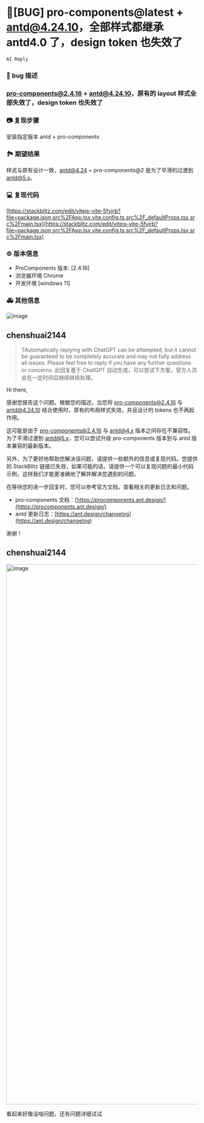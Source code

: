 # 🐛[BUG] pro-components@latest + antd@4.24.10，全部样式都继承 antd4.0 了，design token 也失效了

`AI Reply`

### 🐛 bug 描述

### pro-components@2.4.16 + antd@4.24.10，原有的 layout 样式全部失效了，design token 也失效了

### 📷 复现步骤

安装指定版本 antd + pro-components

### 🏞 期望结果

样式与原有设计一致，antd@4.24 + pro-components@2 是为了平滑的过渡到 antd@5.x。

### 💻 复现代码

[https://stackblitz.com/edit/vitejs-vite-5fyjrb?file=package.json,src%2FApp.tsx,vite.config.ts,src%2F_defaultProps.tsx,src%2Fmain.tsx](https://stackblitz.com/edit/vitejs-vite-5fyjrb?file=package.json,src%2FApp.tsx,vite.config.ts,src%2F_defaultProps.tsx,src%2Fmain.tsx)

### © 版本信息

- ProComponents 版本: [2.4.16]
- 浏览器环境 Chrome
- 开发环境 [windows 11]

### 🚑 其他信息

![image](https://github.com/ant-design/pro-components/assets/74588098/b23b8d18-bd04-4977-8188-27702f9ec0fd)

## chenshuai2144

> TAutomatically replying with ChatGPT can be attempted, but it cannot be guaranteed to be completely accurate and may not fully address all issues. Please feel free to reply if you have any further questions or concerns.
> 此回复基于 ChatGPT 自动生成，可以尝试下方案，官方人员会在一定时间后继续继续处理。

Hi there,

感谢您报告这个问题。根据您的描述，当您将 pro-components@2.4.16 与 antd@4.24.10 结合使用时，原有的布局样式失效，并且设计的 tokens 也不再起作用。

这可能是由于 pro-components@2.4.16 与 antd@4.x 版本之间存在不兼容性。为了平滑过渡到 antd@5.x，您可以尝试升级 pro-components 版本到与 antd 版本兼容的最新版本。

另外，为了更好地帮助您解决该问题，请提供一些额外的信息或复现代码。您提供的 StackBlitz 链接已失效，如果可能的话，请提供一个可以复现问题的最小代码示例，这样我们才能更准确地了解并解决您遇到的问题。

在等待您的进一步回复时，您可以参考官方文档，查看相关的更新日志和问题。

- pro-components 文档：[https://procomponents.ant.design/](https://procomponents.ant.design/)
- antd 更新日志：[https://ant.design/changelog](https://ant.design/changelog)

谢谢！

## chenshuai2144

  <img width="1419" alt="image" src="https://github.com/ant-design/pro-components/assets/8186664/50b984da-8115-4f34-af6e-85b93f6048e8">

看起来好像没啥问题，还有问题详细试试
